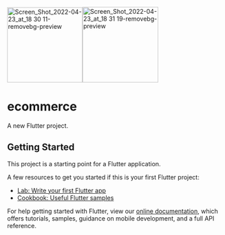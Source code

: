<img width="175" alt="Screen_Shot_2022-04-23_at_18 30 11-removebg-preview" src="https://user-images.githubusercontent.com/84628525/164892697-c81b2115-c961-4e57-9a83-3b003377d1e3.png"><img width="176" alt="Screen_Shot_2022-04-23_at_18 31 19-removebg-preview" src="https://user-images.githubusercontent.com/84628525/164892701-647d8545-a44e-4e3e-9acc-60f802de7adf.png">


# ecommerce

A new Flutter project.

## Getting Started

This project is a starting point for a Flutter application.

A few resources to get you started if this is your first Flutter project:

- [Lab: Write your first Flutter app](https://flutter.dev/docs/get-started/codelab)
- [Cookbook: Useful Flutter samples](https://flutter.dev/docs/cookbook)

For help getting started with Flutter, view our
[online documentation](https://flutter.dev/docs), which offers tutorials,
samples, guidance on mobile development, and a full API reference.
